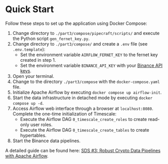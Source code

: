 # Quick Start
Follow these steps to set up the application using Docker Compose:
1. Change directory to `./part3/compose/pipecraft/scripts/` and execute the Python script `gen_fernet_key.py`.
2. Change directory to `./part3/compose/` and create a `.env` file (see `.env.template`):
   * Set the environment variable `AIRFLOW_FERNET_KEY` to the fernet key created in step 1.
   * Set the environment variable `BINANCE_API_KEY` with your [Binance API keys](https://www.binance.com/en/support/faq/how-to-create-api-keys-on-binance-360002502072). 
3. Open your terminal.
4. Change to the directory ``./part3/compose`` with the ``docker-compose.yaml`` file.
5. Initialize Apache Airflow by executing ``docker compose up airflow-init``.
6. Start the data infrastructure in detached mode by executing ``docker compose up -d``.
7. Access Airflow web interface through a browser at ``localhost:8080``. Complete the one-time 
initialization of Timescale:
   - Execute the Airflow DAG `0_timescale_create_roles` to create read-only user roles.
   - Execute the Airflow DAG `0_timescale_create_tables` to create hypertables. 
8. Start the Binance data pipelines.

A detailed guide can be found here: [SDS #3: Robust Crypto Data Pipelines with Apache Airflow](https://hiddenorder.io/p/sds-3-robust-crypto-data-pipelines).